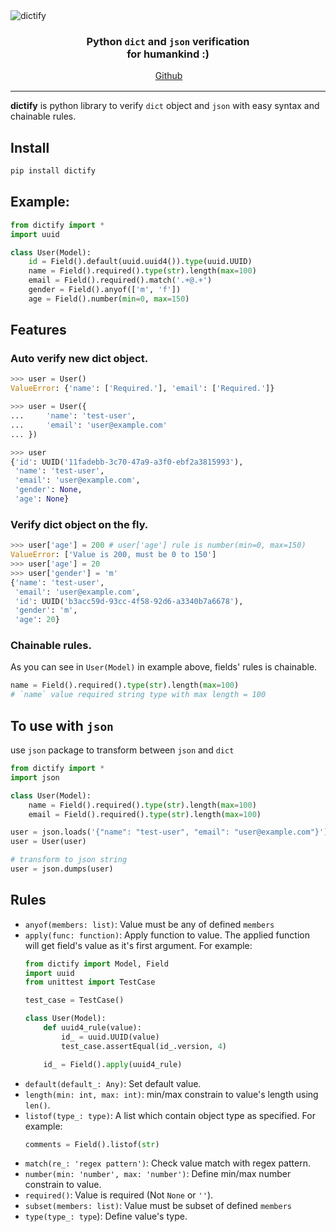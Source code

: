 <img class="center" src="static/asset/dictify.svg" alt="dictify" style="margin-top: 2rem;">

<h3 style="text-align: center;">Python <code>dict</code> and <code>json</code> verification <br> for humankind :)</h3>

<div style="text-align: center; margin: 1rem 0;">
    <a class="button center"
        href="https://github.com/nitipit/dictify" target="blank">
        <icon theme="brand" name="github" style="margin-right: 0.2rem; fill: white;"></icon> Github
    </a>
</div>

---

**dictify** is python library to verify `dict` object and `json` with easy syntax and chainable rules.

## Install
```bash
pip install dictify
```

## Example:
```python
from dictify import *
import uuid

class User(Model):
    id = Field().default(uuid.uuid4()).type(uuid.UUID)
    name = Field().required().type(str).length(max=100)
    email = Field().required().match('.+@.+')
    gender = Field().anyof(['m', 'f'])
    age = Field().number(min=0, max=150)
```

## Features
### Auto verify new dict object.
```python
>>> user = User()
ValueError: {'name': ['Required.'], 'email': ['Required.']}

>>> user = User({
...     'name': 'test-user',
...     'email': 'user@example.com'
... })

>>> user
{'id': UUID('11fadebb-3c70-47a9-a3f0-ebf2a3815993'),
 'name': 'test-user',
 'email': 'user@example.com',
 'gender': None,
 'age': None}
```

### Verify dict object on the fly.
```python
>>> user['age'] = 200 # user['age'] rule is number(min=0, max=150)
ValueError: ['Value is 200, must be 0 to 150']
>>> user['age'] = 20
>>> user['gender'] = 'm'
{'name': 'test-user',
 'email': 'user@example.com',
 'id': UUID('b3acc59d-93cc-4f58-92d6-a3340b7a6678'),
 'gender': 'm',
 'age': 20}
```

### Chainable rules.
As you can see in `User(Model)` in example above, fields' rules is chainable.
```python
name = Field().required().type(str).length(max=100)
# `name` value required string type with max length = 100
```

## To use with `json`
use `json` package to transform between `json` and `dict`
```python
from dictify import *
import json

class User(Model):
    name = Field().required().type(str).length(max=100)
    email = Field().required().type(str).length(max=100)

user = json.loads('{"name": "test-user", "email": "user@example.com"}')
user = User(user)

# transform to json string
user = json.dumps(user)
```

## Rules
- `anyof(members: list)`: Value must be any of defined `members`
- `apply(func: function)`: Apply function to value. The applied function will get field's value as it's first argument. For example:
    ```python
    from dictify import Model, Field
    import uuid
    from unittest import TestCase

    test_case = TestCase()

    class User(Model):
        def uuid4_rule(value):
            id_ = uuid.UUID(value)
            test_case.assertEqual(id_.version, 4)

        id_ = Field().apply(uuid4_rule)
    ```
- `default(default_: Any)`: Set default value.
- `length(min: int, max: int)`: min/max constrain to value's length using `len()`.
- `listof(type_: type)`: A list which contain object type as specified. For example:
   ```python
   comments = Field().listof(str)
   ```
- `match(re_: 'regex pattern')`: Check value match with regex pattern.
- `number(min: 'number', max: 'number')`: Define min/max number constrain to value.
- `required()`: Value is required (Not `None` or `''`).
- `subset(members: list)`: Value must be subset of defined `members`
- `type(type_: type`): Define value's type.
